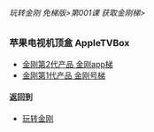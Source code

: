 ###### 玩转金刚 免梯版>第001课 获取金刚梯>


### 苹果电视机顶盒 AppleTVBox

- [金刚第2代产品 金刚app梯]()
- [金刚第1代产品 金刚号梯]()


#### 返回到
- [玩转金刚](https://github.com/a2zitpro/web/blob/master/LadderFree/main.md)
